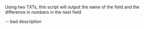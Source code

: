 Using two TXTs, this script will output the name of the field and the difference in numbers in the next field

-- bad description
